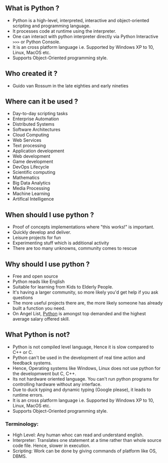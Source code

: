 ## What is Python ?
   * Python is a high-level, interpreted, interactive and object-oriented scripting and programming language.
   * It processes code at runtime using the interpreter.
   * One can interact with python interpreter directly via Python Interactive `>>>` or Python Console.
   * It is an cross platform language i.e. Supported by Windows XP to 10, Linux, MacOS etc.
   * Supports Object-Oriented programming style.

## Who created it ?
   * Guido van Rossum in the late eighties and early nineties

## Where can it be used ?
   * Day-to-day scripting tasks
   * Enterprise Automation
   * Distributed Systems
   * Software Architectures
   * Cloud Computing
   * Web Services
   * Text processing
   * Application development
   * Web development
   * Game development
   * DevOps Lifecycle
   * Scientific computing
   * Mathematics
   * Big Data Analytics
   * Media Processing
   * Machine Learning
   * Artifical Intelligence
    
## When should I use python ?
   * Proof of concepts implementations where "this works!" is important.
   * Quickly develop and deliver.
   * Leisure projects for fun
   * Experimenting stuff which is additional activity
   * There are too many unknowns, community comes to rescue

## Why should I use python ?
  * Free and open source
  * Python reads like English
  * Suitable for learning from Kids to Elderly People.
  * It's having a larger community, so more likely you'd get help if you ask questions
  * The more useful projects there are, the more likely someone has already built a function you need.
  * On Angel List, [Python](https://angel.co/skills) is amongst top demanded and the highest average salary offered skill.
  
## What Python is not?
   * Python is not compiled level language, Hence it is slow compared to C++ or C.
   * Python can't be used in the development of real time action and feedback systems.  
   * Hence, Operating systems like Windows, Linux does not use python for the developmwent but C, C++.
   * Its not hardware oriented language. You can't run python programs for controlling hardware without any interface.
   * Due to duck typing and dynamic typing (Google please), it leads to runtime errors.
   * It is an cross platform language i.e. Supported by Windows XP to 10, Linux, MacOS etc.
   * Supports Object-Oriented programming style.

### Terminology:
  * High Level: Any human whoc can read and understand english.
  * Interpreter: Translates one statement at a time rather than whole source code file. Hence, slower in execution.
  * Scripting: Work can be done by giving commands of platform like OS, DBMS.
